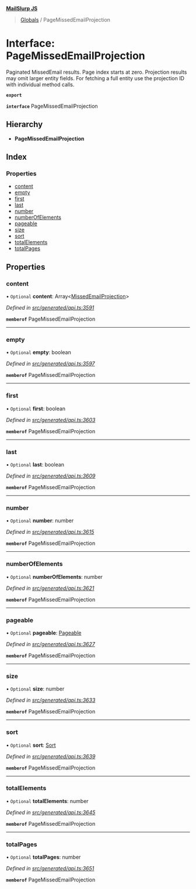 **[MailSlurp JS](../README.md)**

> [Globals](../README.md) / PageMissedEmailProjection

# Interface: PageMissedEmailProjection

Paginated MissedEmail results. Page index starts at zero. Projection results may omit larger entity fields. For fetching a full entity use the projection ID with individual method calls.

**`export`** 

**`interface`** PageMissedEmailProjection

## Hierarchy

* **PageMissedEmailProjection**

## Index

### Properties

* [content](pagemissedemailprojection.md#content)
* [empty](pagemissedemailprojection.md#empty)
* [first](pagemissedemailprojection.md#first)
* [last](pagemissedemailprojection.md#last)
* [number](pagemissedemailprojection.md#number)
* [numberOfElements](pagemissedemailprojection.md#numberofelements)
* [pageable](pagemissedemailprojection.md#pageable)
* [size](pagemissedemailprojection.md#size)
* [sort](pagemissedemailprojection.md#sort)
* [totalElements](pagemissedemailprojection.md#totalelements)
* [totalPages](pagemissedemailprojection.md#totalpages)

## Properties

### content

• `Optional` **content**: Array\<[MissedEmailProjection](missedemailprojection.md)>

*Defined in [src/generated/api.ts:3591](https://github.com/mailslurp/mailslurp-client/blob/e4d4355/src/generated/api.ts#L3591)*

**`memberof`** PageMissedEmailProjection

___

### empty

• `Optional` **empty**: boolean

*Defined in [src/generated/api.ts:3597](https://github.com/mailslurp/mailslurp-client/blob/e4d4355/src/generated/api.ts#L3597)*

**`memberof`** PageMissedEmailProjection

___

### first

• `Optional` **first**: boolean

*Defined in [src/generated/api.ts:3603](https://github.com/mailslurp/mailslurp-client/blob/e4d4355/src/generated/api.ts#L3603)*

**`memberof`** PageMissedEmailProjection

___

### last

• `Optional` **last**: boolean

*Defined in [src/generated/api.ts:3609](https://github.com/mailslurp/mailslurp-client/blob/e4d4355/src/generated/api.ts#L3609)*

**`memberof`** PageMissedEmailProjection

___

### number

• `Optional` **number**: number

*Defined in [src/generated/api.ts:3615](https://github.com/mailslurp/mailslurp-client/blob/e4d4355/src/generated/api.ts#L3615)*

**`memberof`** PageMissedEmailProjection

___

### numberOfElements

• `Optional` **numberOfElements**: number

*Defined in [src/generated/api.ts:3621](https://github.com/mailslurp/mailslurp-client/blob/e4d4355/src/generated/api.ts#L3621)*

**`memberof`** PageMissedEmailProjection

___

### pageable

• `Optional` **pageable**: [Pageable](pageable.md)

*Defined in [src/generated/api.ts:3627](https://github.com/mailslurp/mailslurp-client/blob/e4d4355/src/generated/api.ts#L3627)*

**`memberof`** PageMissedEmailProjection

___

### size

• `Optional` **size**: number

*Defined in [src/generated/api.ts:3633](https://github.com/mailslurp/mailslurp-client/blob/e4d4355/src/generated/api.ts#L3633)*

**`memberof`** PageMissedEmailProjection

___

### sort

• `Optional` **sort**: [Sort](sort.md)

*Defined in [src/generated/api.ts:3639](https://github.com/mailslurp/mailslurp-client/blob/e4d4355/src/generated/api.ts#L3639)*

**`memberof`** PageMissedEmailProjection

___

### totalElements

• `Optional` **totalElements**: number

*Defined in [src/generated/api.ts:3645](https://github.com/mailslurp/mailslurp-client/blob/e4d4355/src/generated/api.ts#L3645)*

**`memberof`** PageMissedEmailProjection

___

### totalPages

• `Optional` **totalPages**: number

*Defined in [src/generated/api.ts:3651](https://github.com/mailslurp/mailslurp-client/blob/e4d4355/src/generated/api.ts#L3651)*

**`memberof`** PageMissedEmailProjection

